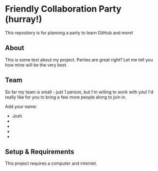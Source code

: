 # Friendly Collaboration Party (hurray!)

This repository is for planning a party to learn GitHub and more!

## About
This is some text about my project.
Parties are great right? Let me tell you how mine will be the very best.

## Team
So far my team is small - just 1 person, but I'm willing to work with you!
I'd really like for you to bring a few more people along to join in.

Add your name:

- Josh
-
-
-
-

## Setup & Requirements
This project requires a computer and internet.
